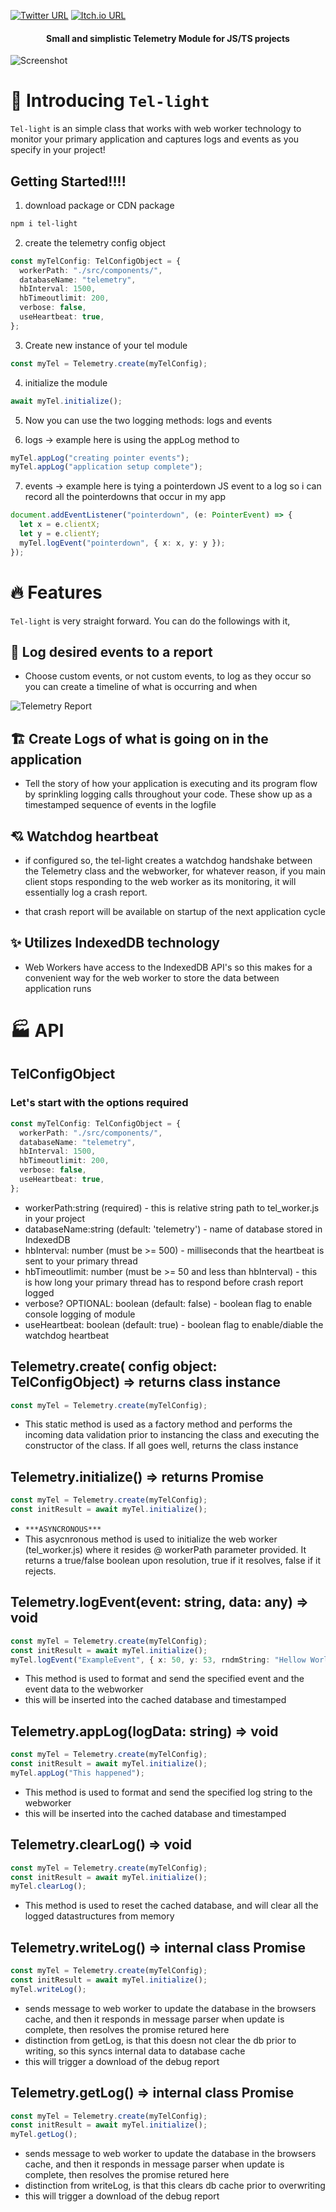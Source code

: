 [![Twitter URL](https://img.shields.io/twitter/url/https/twitter.com/bukotsunikki.svg?style=social&label=Follow%20%40jyoung424242)](https://twitter.com/jyoung424242)
[![Itch.io URL](https://img.shields.io/badge/Itch-%23FF0B34.svg?style=for-the-badge&logo=Itch.io&logoColor=white)](https://mookie4242.itch.io/)

<h4 align="center">Small and simplistic Telemetry Module for JS/TS projects</h4>

![Screenshot](/screenshot.png?raw=true "Screenshot")

# 👋 Introducing `Tel-light`

`Tel-light` is an simple class that works with web worker technology to monitor your primary application and captures logs and events as you specify in your project!

<!---
# Demo on Youtube (TODO)

- https://youtu.be/m1zYOhrmdKk Javascript example
- https://youtu.be/IRboPZac_Q8 Typescript example
-->

## Getting Started!!!!

1. download package or CDN package

```bash
npm i tel-light
```

2. create the telemetry config object

```ts
const myTelConfig: TelConfigObject = {
  workerPath: "./src/components/",
  databaseName: "telemetry",
  hbInterval: 1500,
  hbTimeoutlimit: 200,
  verbose: false,
  useHeartbeat: true,
};
```

3. Create new instance of your tel module

```ts
const myTel = Telemetry.create(myTelConfig);
```

4. initialize the module

```ts
await myTel.initialize();
```

5. Now you can use the two logging methods: logs and events

6. logs -> example here is using the appLog method to

```ts
myTel.appLog("creating pointer events");
myTel.appLog("application setup complete");
```

7. events -> example here is tying a pointerdown JS event to a log so i can record all the pointerdowns that occur in my app

```ts
document.addEventListener("pointerdown", (e: PointerEvent) => {
  let x = e.clientX;
  let y = e.clientY;
  myTel.logEvent("pointerdown", { x: x, y: y });
});
```

# 🔥 Features

`Tel-light` is very straight forward. You can do the followings with it,

## 🔢 Log desired events to a report

- Choose custom events, or not custom events, to log as they occur so you can create a timeline of what is occurring and when

![Telemetry Report](/report.png?raw=true "Telemetry Report")

## 🏗️ Create Logs of what is going on in the application

- Tell the story of how your application is executing and its program flow by sprinkling logging calls throughout your code.
  These show up as a timestamped sequence of events in the logfile

## 💘 Watchdog heartbeat

- if configured so, the tel-light creates a watchdog handshake between the Telemetry class and the webworker, for whatever reason, if you main client stops responding to the web worker as its monitoring, it will essentially log a crash report.

- that crash report will be available on startup of the next application cycle

## ✨ Utilizes IndexedDB technology

- Web Workers have access to the IndexedDB API's so this makes for a convenient way for the web worker to store the data between application runs

# 🏭 API

## TelConfigObject

### Let's start with the options required

```ts
const myTelConfig: TelConfigObject = {
  workerPath: "./src/components/",
  databaseName: "telemetry",
  hbInterval: 1500,
  hbTimeoutlimit: 200,
  verbose: false,
  useHeartbeat: true,
};
```

- workerPath:string (required) - this is relative string path to tel_worker.js in your project
- databaseName:string (default: 'telemetry') - name of database stored in IndexedDB
- hbInterval: number (must be >= 500) - milliseconds that the heartbeat is sent to your primary thread
- hbTimeoutlimit: number (must be >= 50 and less than hbInterval) - this is how long your primary thread has to respond before crash report logged
- verbose? OPTIONAL: boolean (default: false) - boolean flag to enable console logging of module
- useHeartbeat: boolean (default: true) - boolean flag to enable/diable the watchdog heartbeat

## Telemetry.create( config object: TelConfigObject) => returns class instance

```ts
const myTel = Telemetry.create(myTelConfig);
```

- This static method is used as a factory method and performs the incoming data validation prior to instancing the class and executing the constructor of the class. If all goes well, returns the class instance

## Telemetry.initialize() => returns Promise<boolean>

```ts
const myTel = Telemetry.create(myTelConfig);
const initResult = await myTel.initialize();
```

- `***ASYNCRONOUS***`
- This asycnronous method is used to initialize the web worker (tel_worker.js) where it resides @ workerPath parameter provided. It returns a true/false boolean upon resolution, true if it resolves, false if it rejects.

## Telemetry.logEvent(event: string, data: any) => void

```ts
const myTel = Telemetry.create(myTelConfig);
const initResult = await myTel.initialize();
myTel.logEvent("ExampleEvent", { x: 50, y: 53, rndmString: "Hellow World!" });
```

- This method is used to format and send the specified event and the event data to the webworker
- this will be inserted into the cached database and timestamped

## Telemetry.appLog(logData: string) => void

```ts
const myTel = Telemetry.create(myTelConfig);
const initResult = await myTel.initialize();
myTel.appLog("This happened");
```

- This method is used to format and send the specified log string to the webworker
- this will be inserted into the cached database and timestamped

## Telemetry.clearLog() => void

```ts
const myTel = Telemetry.create(myTelConfig);
const initResult = await myTel.initialize();
myTel.clearLog();
```

- This method is used to reset the cached database, and will clear all the logged datastructures from memory

## Telemetry.writeLog() => internal class Promise

```ts
const myTel = Telemetry.create(myTelConfig);
const initResult = await myTel.initialize();
myTel.writeLog();
```

- sends message to web worker to update the database in the browsers cache, and then it responds in message parser when update is complete, then resolves the promise retured here
- distinction from getLog, is that this doesn not clear the db prior to writing, so this syncs internal data to database cache
- this will trigger a download of the debug report

## Telemetry.getLog() => internal class Promise

```ts
const myTel = Telemetry.create(myTelConfig);
const initResult = await myTel.initialize();
myTel.getLog();
```

- sends message to web worker to update the database in the browsers cache, and then it responds in message parser when update is complete, then resolves the promise retured here
- distinction from writeLog, is that this clears db cache prior to overwriting
- this will trigger a download of the debug report
